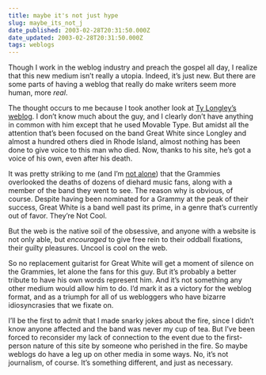 ```yaml
---
title: maybe it's not just hype
slug: maybe_its_not_j
date_published: 2003-02-28T20:31:50.000Z
date_updated: 2003-02-28T20:31:50.000Z
tags: weblogs
---
```


Though I work in the weblog industry and preach the gospel all day, I realize that this new medium isn’t really a utopia. Indeed, it’s just new. But there are some parts of having a weblog that really do make writers seem more human, more *real*.

The thought occurs to me because I took another look at [Ty Longley’s weblog](http://www.tylongley.com/newSite/Pages/Journal/). I don’t know much about the guy, and I clearly don’t have anything in common with him except that he used Movable Type. But amidst all the attention that’s been focused on the band Great White since Longley and almost a hundred others died in Rhode Island, almost nothing has been done to give voice to this man who died. Now, thanks to his site, he’s got a voice of his own, even after his death.

It was pretty striking to me (and I’m [not alone](http://slate.msn.com/id/2079161/)) that the Grammies overlooked the deaths of dozens of diehard music fans, along with a member of the band they went to see. The reason why is obvious, of course. Despite having been nominated for a Grammy at the peak of their success, Great White is a band well past its prime, in a genre that’s currently out of favor. They’re Not Cool.

But the web is the native soil of the obsessive, and anyone with a website is not only able, but *encouraged* to give free rein to their oddball fixations, their guilty pleasures. Uncool is cool on the web.

So no replacement guitarist for Great White will get a moment of silence on the Grammies, let alone the fans for this guy. But it’s probably a better tribute to have his own words represent him. And it’s not something any other medium would allow him to do. I’d mark it as a victory for the weblog format, and as a triumph for all of us webloggers who have bizarre idiosyncrasies that we fixate on.

I’ll be the first to admit that I made snarky jokes about the fire, since I didn’t know anyone affected and the band was never my cup of tea. But I’ve been forced to reconsider my lack of connection to the event due to the first-person nature of this site by someone who perished in the fire. So maybe weblogs do have a leg up on other media in some ways. No, it’s not journalism, of course. It’s something different, and just as necessary.
